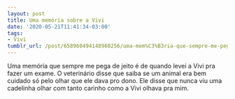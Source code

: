 ```yaml
---
layout: post
title: Uma memória sobre a Vivi
date: '2020-05-21T11:41:34-03:00'
tags:
- Vivi
tumblr_url: /post/658960494148960256/uma-mem%C3%B3ria-que-sempre-me-pega-de-jeito-%C3%A9-de
---
```

Uma memória que sempre me pega de jeito é de quando levei a Vivi pra fazer um exame. O veterinário disse que saiba se um animal era bem cuidado só pelo olhar que ele dava pro dono. Ele disse que nunca viu uma cadelinha olhar com tanto carinho como a Vivi olhava pra mim.

